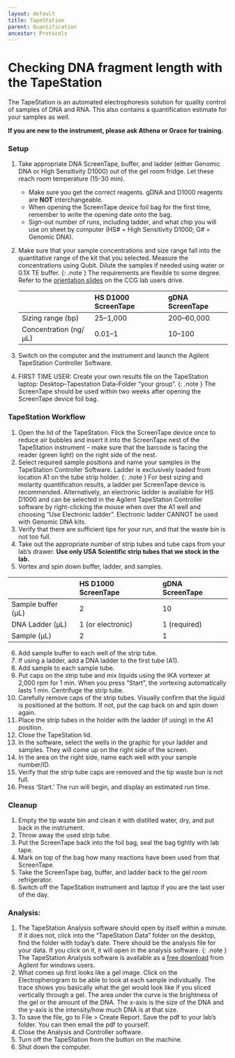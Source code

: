 ```yaml
---
layout: default
title: TapeStation
parent: Quantification
ancestor: Protocols
---
```


# Checking DNA fragment length with the TapeStation

The TapeStation is an automated electrophoresis solution for quality control of samples of DNA and RNA. This also contains a quantification estimate for your samples as well. 

**If you are new to the instrument, please ask Athena or Grace for training.**

### Setup

1. Take appropriate DNA ScreenTape, buffer, and ladder (either Genomic DNA or High Sensitivity D1000) out of the gel room fridge. Let these reach room temperature (15-30 min).
    - Make sure you get the correct reagents. gDNA and D1000 reagents are **NOT** interchangeable.
    - When opening the ScreenTape device foil bag for the first time, remember to write the opening date onto the bag.
    - Sign-out number of runs, including ladder, and what chip you will use on sheet by computer (HS# = High Sensitivity D1000; G# = Genomic DNA).
2. Make sure that your sample concentrations and size range fall into the quantitative range of the kit that you selected. Measure the concentrations using Qubit. Dilute the samples if needed using water or 0.1X TE buffer.
    {: .note } 
    The requirements are flexible to some degree. Refer to the [orientation slides](https://drive.google.com/drive/folders/1wcy_76QfHGXK6I3UQ0IUnglkVranbxjw) on the CCG lab users drive.

    |                       | HS D1000 ScreenTape | gDNA ScreenTape |
    |:----------------------|:--------------------|:----------------|
    | Sizing range (bp)     | 25–1,000            | 200–60,000      |
    | Concentration (ng/µL) | 0.01–1              | 10–100          |

3. Switch on the computer and the instrument and launch the Agilent TapeStation Controller Software.
4. FIRST TIME USER: Create your own results file on the TapeStation laptop: Desktop–Tapestation Data–Folder “your group”.
    {: .note }
    The ScreenTape should be used within two weeks after opening the ScreenTape device foil bag.

### TapeStation Workflow

1. Open the lid of the TapeStation. Flick the ScreenTape device once to reduce air bubbles and insert it into the ScreenTape nest of the TapeStation instrument – make sure that the barcode is facing the reader (green light) on the right side of the nest.
2. Select required sample positions and name your samples in the TapeStation Controller Software. Ladder is exclusively loaded from location A1 on the tube strip holder.
    {: .note }
    For best sizing and molarity quantification results, a ladder per ScreenTape device is recommended. Alternatively, an electronic ladder is available for HS D1000 and can be selected in the Agilent TapeStation Controller software by right-clicking the mouse when over the A1 well and choosing “Use Electronic ladder”. Electronic ladder CANNOT be used with Genomic DNA kits.
3. Verify that there are sufficient tips for your run, and that the waste bin is not too full.
4. Take out the appropriate number of strip tubes and tube caps from your lab’s drawer. **Use only USA Scientific strip tubes that we stock in the lab.**
5. Vortex and spin down buffer, ladder, and samples.

|                    | HS D1000 ScreenTape | gDNA ScreenTape |
|:-------------------|:--------------------|:----------------|
| Sample buffer (µL) | 2                   | 10              |
| DNA Ladder (µL)    | 1 (or electronic)   | 1 (required)    |
| Sample (µL)        | 2                   | 1               |

6. Add sample buffer to each well of the strip tube.
7. If using a ladder, add a DNA ladder to the first tube (A1).
8. Add sample to each sample tube.
9. Put caps on the strip tube and mix liquids using the IKA vortexer at 2,000 rpm for 1 min. When you press “Start”, the vortexing automatically lasts 1 min. Centrifuge the strip tube.
10. Carefully remove caps of the strip tubes. Visually confirm that the liquid is positioned at the bottom. If not, put the cap back on and spin down again.
11. Place the strip tubes in the holder with the ladder (if using) in the A1 position.
12. Close the TapeStation lid.
13. In the software, select the wells in the graphic for your ladder and samples. They will come up on the right side of the screen.
14. In the area on the right side, name each well with your sample number/ID.
15. Verify that the strip tube caps are removed and the tip waste bun is not full.
16. Press ‘Start.’ The run will begin, and display an estimated run time.

### Cleanup
1. Empty the tip waste bin and clean it with distilled water, dry, and put back in the instrument.
2. Throw away the used strip tube.
3. Put the ScreenTape back into the foil bag, seal the bag tightly with lab tape.
4. Mark on top of the bag how many reactions have been used from that ScreenTape.
5. Take the ScreenTape bag, buffer, and ladder back to the gel room refrigerator.
6. Switch off the TapeStation instrument and laptop if you are the last user of the day.

### Analysis:
1. The TapeStation Analysis software should open by itself within a minute. If it does not, click into the “TapeStation Data” folder on the desktop, find the folder with today’s date. There should be the analysis file for your data. If you click on it, it will open in the analysis software.
    {: .note }
   The TapeStation Analysis software is available as a [free download](https://www.agilent.com/en/product/automated-electrophoresis/tapestation-systems/tapestation-software/tapestation-software-379381) from Agilent for windows users.
2. What comes up first looks like a gel image. Click on the Electropherogram to be able to look at each sample individually. The trace shows you basically what the gel would look like if you sliced vertically through a gel. The area under the curve is the brightness of the gel or the amount of the DNA. The x-axis is the size of the DNA and the y-axis is the intensity/how much DNA is at that size.
3. To save the file, go to File > Create Report. Save the pdf to your lab’s folder. You can then email the pdf to yourself.
4. Close the Analysis and Controller software.
5. Turn off the TapeStation from the button on the machine.
6. Shut down the computer.
